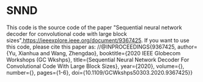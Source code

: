 # SNND
This code is the source code of the paper "Sequential neural network decoder for convolutional code with large block sizes",https://ieeexplore.ieee.org/document/9367425. If you want to use this code, please cite this paper as:
//@INPROCEEDINGS{9367425,  author={Yu, Xianhua and Wang, Zhengdao},  booktitle={2020 IEEE Globecom Workshops (GC Wkshps},   title={Sequential Neural Network Decoder For Convolutional Code With Large Block Sizes},   year={2020},  volume={},  number={},  pages={1-6},  doi={10.1109/GCWkshps50303.2020.9367425}}
